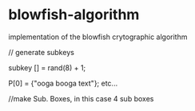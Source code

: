 # blowfish-algorithm
implementation of the blowfish crytographic algorithm
<iostream>
<cmath>
<random>  
  
// generate subkeys

 subkey [] = rand(8) + 1;


P[0] = {"ooga booga text"};
etc...

//make Sub. Boxes, in this case 4 sub boxes
